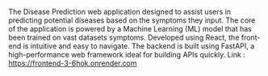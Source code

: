 The Disease Prediction web application designed to assist users in predicting potential diseases based on the symptoms they input. The core of the application is powered by a Machine Learning (ML) model that has been trained on vast datasets symptoms. Developed using React, the front-end is intuitive and easy to navigate. The backend is built using FastAPI, a high-performance web framework ideal for building APIs quickly. Link : https://frontend-3-6hok.onrender.com
